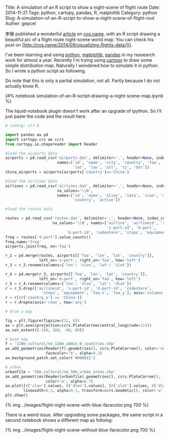 Title: A simulation of an R script to show a night-scene of flight route
Date:  2014-11-21
Tags: python, cartopy, pandas, R, matplotlib
Category: python
Slug: A-simulation-of-an-R-script-to-show-a-night-scene-of-flight-rout
Auther: gepcel

李根 published a wonderful [article](http://cos.name/2014/09/visualizing-flights-data/) on [cos.name](cos.name), with an R script drawing a beautiful pic of a flight route night-scene world map. You can check his post on [http://cos.name/2014/09/visualizing-flights-data/]().

I've been learning and using [python](python>), [matplotlib](python>), [pandas](python>) in my reasearch work for almost a year. Recently I'm trying using [cartopy](cartopy>) to draw some simple distribution map. Naturally I wondered how to simulate it in python. So I wrote a python script as following.

Do note that this is only a partial simulation, not all. Partly because I do not actually know R.

{#% notebook simulation-of-an-R-script-drawing-a-night-scene-map.ipynb %}

The liquid-notebook plugin doesn't work after an upgrade of ipython. So I'll just paste the code and the result here.

```python
# coding: utf-8

import pandas as pd
import cartopy.crs as ccrs
from cartopy.io.shapereader import Reader

#load the airports data
airports = pd.read_csv('airports.dat', delimiter=',', header=None, index_col=0, 
                       names=['id', 'name', 'city', 'country', 'faa', 'icao', 
                              'lat', 'lon', 'alt', 'tz', 'dst'])
china_airports = airports[airports['country']=='China']

#load the airlines data
airlines = pd.read_csv('airlines.dat', delimiter=',', header=None, index_col=0, 
                       na_values='\\N', 
                       names=['id', 'name', 'alias', 'iata', 'icao', 'callsign', 
                              'country', 'active'])

#load the routes data

routes = pd.read_csv('routes.dat', delimiter=',', header=None, index_col=0, 
                     na_values='\\N', names=['airline', 'airlineid', 's-port', 
                                             's-port-id', 'd-port', 
                           'd-port-id', 'codeshare', 'stops', 'equipment'])
freq = routes['d-port'].value_counts()
freq.name='freq'
airports.join(freq, on='faa')

r_2 = pd.merge(routes, airports[['faa', 'lon', 'lat', 'country']], 
               left_on='s-port', right_on='faa', how='left')
r_3 = r_2.rename(columns={'lon': 'slon', 'lat': 'slat'})

r_4 = pd.merge(r_3, airports[['faa', 'lon', 'lat', 'country']], 
               left_on='d-port', right_on='faa', how='left')
r_5 = r_4.rename(columns={'lon': 'dlon', 'lat': 'dlat'})
r = r_5.drop(['airlineid', 's-port-id', 'd-port-id', 'codeshare', 
                'stops', 'equipment', 'faa_x', 'faa_y'], axis='columns')
r = r[(r['country_x'] == 'China')]
r = r.dropna(axis='rows', how='any')

# draw a map

fig = plt.figure(figsize=(12, 6))
ax = plt.axes(projection=ccrs.PlateCarree(central_longitude=115))
ax.set_extent([-180, 180, -90, 90])

# base map
f = '110m_cultural/ne_110m_admin_0_countries.shp'
ax.add_geometries(Reader(f).geometries(), ccrs.PlateCarree(), color='none', 
                  facecolor='b', alpha=0.3)
ax.background_patch.set_color('#000022')

# urban
urbanfile = '50m_cultural/ne_50m_urban_areas.shp'
ax.add_geometries(Reader(urbanfile).geometries(), ccrs.PlateCarree(), 
                  color='w', alpha=0.7)
ax.plot([r['slon'].values, r['dlon'].values], [r['slat'].values, r['dlat'].values], 
        linewidth=0.3, alpha=0.1, transform=ccrs.Geodetic(), color='w')
plt.show()

```
{% img ../images/flight-night-scene-with-blue-facecolor.png 700 %}

There is a weird issue. After upgrading some packages, the same script in a second notebook shows a different map as folloing:

{% img ../images/flight-night-scene-without-blue-facecolor.png 700 %}
